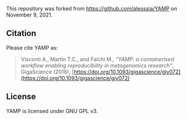 This repository was forked from https://github.com/alesssia/YAMP on November 9, 2021.

## Citation

Please cite YAMP as:

> Visconti A., Martin T.C., and Falchi M., *"YAMP: a containerised workflow enabling reproducibility in metagenomics research"*, GigaScience (2018), [https://doi.org/10.1093/gigascience/giy072](https://doi.org/10.1093/gigascience/giy072)


## License

YAMP is licensed under GNU GPL v3.

